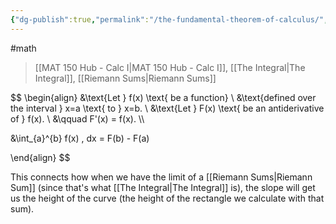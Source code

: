 ```yaml
---
{"dg-publish":true,"permalink":"/the-fundamental-theorem-of-calculus/","dgHomeLink":true,"dgPassFrontmatter":false,"dgShowLocalGraph":true}
---
```


#math 
> [[MAT 150 Hub - Calc I|MAT 150 Hub - Calc I]], [[The Integral|The Integral]], [[Riemann Sums|Riemann Sums]]

$$
\begin{align}
&\text{Let } f(x) \text{ be a function} \\
&\text{defined over the interval } x=a \text{ to } x=b. \\
&\text{Let } F(x) \text{ be an antiderivative of } f(x). \\
&\qquad F'(x) = f(x). \\\\

&\int_{a}^{b} f(x) \, dx = F(b) - F(a)

\end{align}
$$

This connects how when we have the limit of a [[Riemann Sums|Riemann Sum]] (since that's what [[The Integral|The Integral]] is), the slope will get us the height of the curve (the height of the rectangle we calculate with that sum).